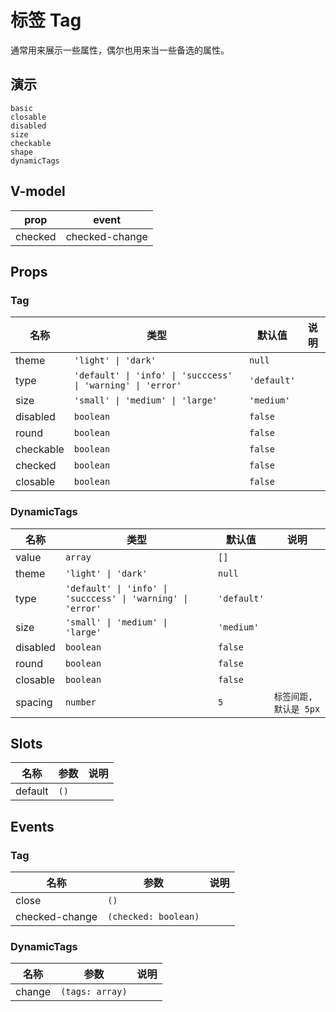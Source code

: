 # 标签 Tag
通常用来展示一些属性，偶尔也用来当一些备选的属性。

## 演示
```demo
basic
closable
disabled
size
checkable
shape
dynamicTags
```

## V-model
|prop|event|
|-|-|
|checked|checked-change|

## Props
### Tag
|名称|类型|默认值|说明|
|-|-|-|-|
|theme|`'light' \| 'dark'`|`null`||
|type|`'default' \| 'info' \| 'succcess' \| 'warning' \| 'error'`|`'default'`||
|size|`'small' \| 'medium' \| 'large'`|`'medium'`||
|disabled|`boolean`|`false`||
|round|`boolean`|`false`||
|checkable|`boolean`|`false`||
|checked|`boolean`|`false`||
|closable|`boolean`|`false`||

### DynamicTags
|名称|类型|默认值|说明|
|-|-|-|-|
|value|`array`|`[]`||
|theme|`'light' \| 'dark'`|`null`||
|type|`'default' \| 'info' \| 'succcess' \| 'warning' \| 'error'`|`'default'`||
|size|`'small' \| 'medium' \| 'large'`|`'medium'`||
|disabled|`boolean`|`false`||
|round|`boolean`|`false`||
|closable|`boolean`|`false`||
|spacing|`number`|`5`|`标签间距, 默认是 5px`|

## Slots
|名称|参数|说明|
|-|-|-|
|default|`()`||

## Events
### Tag
|名称|参数|说明|
|-|-|-|
|close|`()`|
|checked-change|`(checked: boolean)`||

### DynamicTags
|名称|参数|说明|
|-|-|-|
|change|`(tags: array)`||